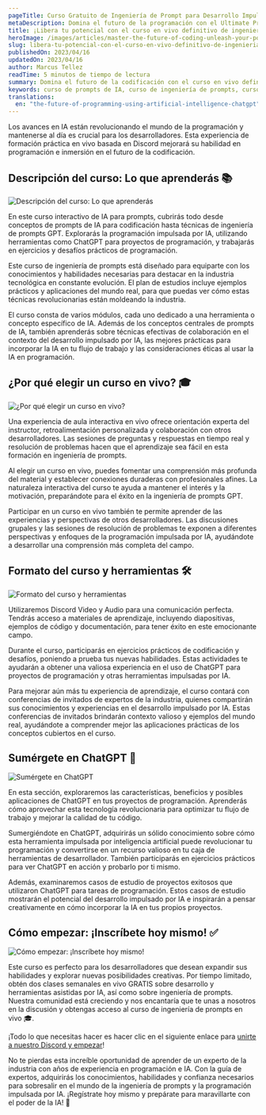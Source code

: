 ```yaml
---
pageTitle: Curso Gratuito de Ingeniería de Prompt para Desarrollo Impulsado por IA
metaDescription: Domina el futuro de la programación con el Ultimate Prompt Engineering Live Course. Aprende conceptos de prompt de IA, técnicas de ingeniería de prompt GPT y utiliza herramientas poderosas de IA. ¡Inscríbete ahora GRATIS para mantenerte al frente en la industria tecnológica con el desarrollo impulsado por IA!
title: ¡Libera tu potencial con el curso en vivo definitivo de ingeniería de prompts!
heroImage: /images/articles/master-the-future-of-coding-unleash-your-potential-with-the-ultimate-prompt-engineering-live-course/hero.png
slug: libera-tu-potencial-con-el-curso-en-vivo-definitivo-de-ingenieria-de-prompts
publishedOn: 2023/04/16
updatedOn: 2023/04/16
author: Marcus Tellez
readTime: 5 minutos de tiempo de lectura
summary: Domina el futuro de la codificación con el curso en vivo definitivo de ingeniería de prompts, una experiencia de capacitación interactiva y práctica basada en Discord diseñada para desarrolladores que buscan mantenerse a la vanguardia en la industria tecnológica en constante evolución. Cubriendo conceptos de prompts de IA, técnicas de ingeniería de prompts GPT y potentes herramientas de IA como ChatGPT, CodePilot y MidJourney.
keywords: curso de prompts de IA, curso de ingeniería de prompts, curso de ingeniería de prompts, capacitación en ingeniería de prompts, ingeniería de prompts GPT, utilizando ChatGPT para programación.
translations:
  en: "the-future-of-programming-using-artificial-intelligence-chatgpt"
---
```


Los avances en IA están revolucionando el mundo de la programación y mantenerse al día es crucial para los desarrolladores. Esta experiencia de formación práctica en vivo basada en Discord mejorará su habilidad en programación e inmersión en el futuro de la codificación.

## Descripción del curso: Lo que aprenderás 📚

![Descripción del curso: Lo que aprenderás](/images/articles/master-the-future-of-coding-unleash-your-potential-with-the-ultimate-prompt-engineering-live-course/course-overview-what-youll-learn.png)

En este curso interactivo de IA para prompts, cubrirás todo desde conceptos de prompts de IA para codificación hasta técnicas de ingeniería de prompts GPT. Explorarás la programación impulsada por IA, utilizando herramientas como ChatGPT para proyectos de programación, y trabajarás en ejercicios y desafíos prácticos de programación.

Este curso de ingeniería de prompts está diseñado para equiparte con los conocimientos y habilidades necesarias para destacar en la industria tecnológica en constante evolución. El plan de estudios incluye ejemplos prácticos y aplicaciones del mundo real, para que puedas ver cómo estas técnicas revolucionarias están moldeando la industria.

El curso consta de varios módulos, cada uno dedicado a una herramienta o concepto específico de IA. Además de los conceptos centrales de prompts de IA, también aprenderás sobre técnicas efectivas de colaboración en el contexto del desarrollo impulsado por IA, las mejores prácticas para incorporar la IA en tu flujo de trabajo y las consideraciones éticas al usar la IA en programación.

## ¿Por qué elegir un curso en vivo? 🎓

![¿Por qué elegir un curso en vivo?](/images/articles/master-the-future-of-coding-unleash-your-potential-with-the-ultimate-prompt-engineering-live-course/why-choose-a-live-course.png)

Una experiencia de aula interactiva en vivo ofrece orientación experta del instructor, retroalimentación personalizada y colaboración con otros desarrolladores. Las sesiones de preguntas y respuestas en tiempo real y resolución de problemas hacen que el aprendizaje sea fácil en esta formación en ingeniería de prompts.

Al elegir un curso en vivo, puedes fomentar una comprensión más profunda del material y establecer conexiones duraderas con profesionales afines. La naturaleza interactiva del curso te ayuda a mantener el interés y la motivación, preparándote para el éxito en la ingeniería de prompts GPT.

Participar en un curso en vivo también te permite aprender de las experiencias y perspectivas de otros desarrolladores. Las discusiones grupales y las sesiones de resolución de problemas te exponen a diferentes perspectivas y enfoques de la programación impulsada por IA, ayudándote a desarrollar una comprensión más completa del campo.

## Formato del curso y herramientas 🛠️

![Formato del curso y herramientas](/images/articles/master-the-future-of-coding-unleash-your-potential-with-the-ultimate-prompt-engineering-live-course/course-format-and-tools.png)

Utilizaremos Discord Video y Audio para una comunicación perfecta. Tendrás acceso a materiales de aprendizaje, incluyendo diapositivas, ejemplos de código y documentación, para tener éxito en este emocionante campo.

Durante el curso, participarás en ejercicios prácticos de codificación y desafíos, poniendo a prueba tus nuevas habilidades. Estas actividades te ayudarán a obtener una valiosa experiencia en el uso de ChatGPT para proyectos de programación y otras herramientas impulsadas por IA.

Para mejorar aún más tu experiencia de aprendizaje, el curso contará con conferencias de invitados de expertos de la industria, quienes compartirán sus conocimientos y experiencias en el desarrollo impulsado por IA. Estas conferencias de invitados brindarán contexto valioso y ejemplos del mundo real, ayudándote a comprender mejor las aplicaciones prácticas de los conceptos cubiertos en el curso.

## Sumérgete en ChatGPT 🤖

![Sumérgete en ChatGPT](/images/articles/master-the-future-of-coding-unleash-your-potential-with-the-ultimate-prompt-engineering-live-course/deep-dive-into-chatgpt.png)

En esta sección, exploraremos las características, beneficios y posibles aplicaciones de ChatGPT en tus proyectos de programación. Aprenderás cómo aprovechar esta tecnología revolucionaria para optimizar tu flujo de trabajo y mejorar la calidad de tu código.

Sumergiéndote en ChatGPT, adquirirás un sólido conocimiento sobre cómo esta herramienta impulsada por inteligencia artificial puede revolucionar tu programación y convertirse en un recurso valioso en tu caja de herramientas de desarrollador. También participarás en ejercicios prácticos para ver ChatGPT en acción y probarlo por ti mismo.

Además, examinaremos casos de estudio de proyectos exitosos que utilizaron ChatGPT para tareas de programación. Estos casos de estudio mostrarán el potencial del desarrollo impulsado por IA e inspirarán a pensar creativamente en cómo incorporar la IA en tus propios proyectos.

## Cómo empezar: ¡Inscríbete hoy mismo! ✅

![Cómo empezar: ¡Inscríbete hoy mismo!](/images/articles/master-the-future-of-coding-unleash-your-potential-with-the-ultimate-prompt-engineering-live-course/how-to-get-started-enroll-today.png)

Este curso es perfecto para los desarrolladores que desean expandir sus habilidades y explorar nuevas posibilidades creativas. Por tiempo limitado, obtén dos clases semanales en vivo GRATIS sobre desarrollo y herramientas asistidas por IA, así como sobre ingeniería de prompts. Nuestra comunidad está creciendo y nos encantaría que te unas a nosotros en la discusión y obtengas acceso al curso de ingeniería de prompts en vivo 🎓.

¡Todo lo que necesitas hacer es hacer clic en el siguiente enlace para [unirte a nuestro Discord y empezar](https://discord.gg/D9PdH96xe9)!

No te pierdas esta increíble oportunidad de aprender de un experto de la industria con años de experiencia en programación e IA. Con la guía de expertos, adquirirás los conocimientos, habilidades y confianza necesarios para sobresalir en el mundo de la ingeniería de prompts y la programación impulsada por IA. ¡Regístrate hoy mismo y prepárate para maravillarte con el poder de la IA! 🌟
